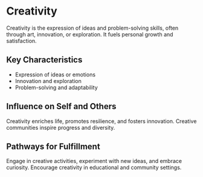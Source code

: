 # Creativity

Creativity is the expression of ideas and problem-solving skills, often through art, innovation, or exploration. It fuels personal growth and satisfaction.

## Key Characteristics

- Expression of ideas or emotions
- Innovation and exploration
- Problem-solving and adaptability

## Influence on Self and Others

Creativity enriches life, promotes resilience, and fosters innovation. Creative communities inspire progress and diversity.

## Pathways for Fulfillment

Engage in creative activities, experiment with new ideas, and embrace curiosity. Encourage creativity in educational and community settings.
